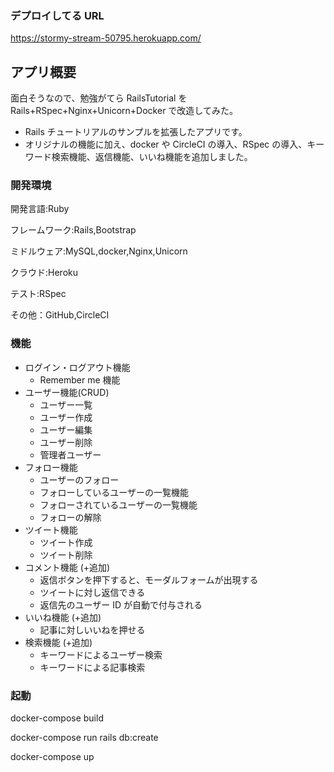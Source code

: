 ### デプロイしてる URL

https://stormy-stream-50795.herokuapp.com/

## アプリ概要

面白そうなので、勉強がてら RailsTutorial を Rails+RSpec+Nginx+Unicorn+Docker で改造してみた。

- Rails チュートリアルのサンプルを拡張したアプリです。
- オリジナルの機能に加え、docker や CircleCI の導入、RSpec の導入、キーワード検索機能、返信機能、いいね機能を追加しました。

### 開発環境

開発言語:Ruby

フレームワーク:Rails,Bootstrap

ミドルウェア:MySQL,docker,Nginx,Unicorn

クラウド:Heroku

テスト:RSpec

その他：GitHub,CircleCI

### 機能

- ログイン・ログアウト機能
  - Remember me 機能
- ユーザー機能(CRUD)
  - ユーザー一覧
  - ユーザー作成
  - ユーザー編集
  - ユーザー削除
  - 管理者ユーザー
- フォロー機能
  - ユーザーのフォロー
  - フォローしているユーザーの一覧機能
  - フォローされているユーザーの一覧機能
  - フォローの解除
- ツイート機能
  - ツイート作成
  - ツイート削除
- コメント機能 (+追加)
  - 返信ボタンを押下すると、モーダルフォームが出現する
  - ツイートに対し返信できる
  - 返信先のユーザー ID が自動で付与される
- いいね機能 (+追加)
  - 記事に対しいいねを押せる
- 検索機能 (+追加)
  - キーワードによるユーザー検索
  - キーワードによる記事検索

### 起動

docker-compose build

docker-compose run rails db:create

docker-compose up
